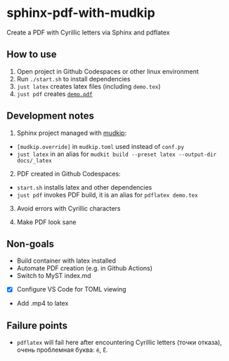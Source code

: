# sphinx-pdf-with-mudkip

Create a PDF with Cyrillic letters via Sphinx and pdflatex

## How to use

1. Оpen project in Github Codespaces or other linux environment
2. Run `./start.sh` to install dependencies
3. `just latex` creates latex files (including `demo.tex`)
4. `just pdf` creates [`demo.pdf`](https://github.com/epogrebnyak/sphinx-pdf-with-mudkip/blob/main/demo.pdf)

## Development notes

1. Sphinx project managed with [mudkip](https://github.com/vberlier/mudkip):

- `[mudkip.override]` in `mudkip.toml` used instead of `conf.py`
- `just latex` in an alias for `mudkit build --preset latex --output-dir docs/_latex`

2. PDF created in Github Codespaces:

- `start.sh` installs latex and other dependencies
- `just pdf` invokes PDF build, it is an alias for `pdflatex demo.tex`

3. Avoid errors with Cyrillic characters

4. Make PDF look sane

## Non-goals

- Build container with latex installed
- Automate PDF creation (e.g. in Github Actions)
- Switch to MyST index.md
- [x] Configure VS Code for TOML viewing
- Add .mp4 to latex

## Failure points

- `pdflatex` will fail here after encountering Cyrillic letters (точки отказа), очень проблемная буква: `ё`, `Ё`.
